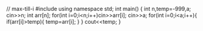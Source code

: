 // max-till-i
#include <iostream>
using namespace std;
int main()
{
    int n,temp=-999,a;
    cin>>n;
    int arr[n];
    for(int i=0;i<n;i++)cin>>arr[i];
    cin>>a;
    for(int i=0;i<a;i++){
       if(arr[i]>temp){
           temp=arr[i];
       }
    }
    cout<<temp;
}

